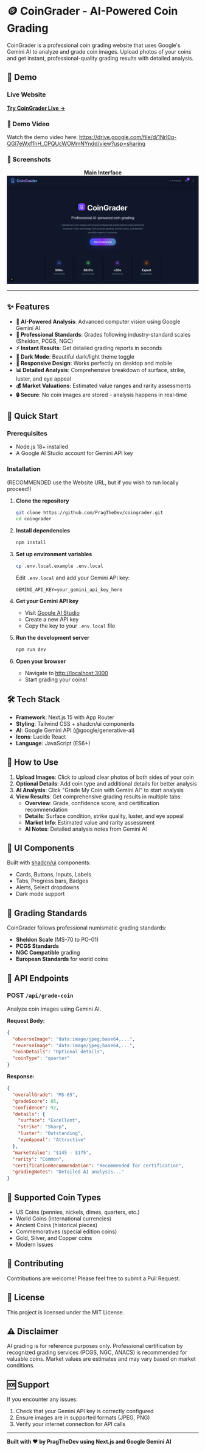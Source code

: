 # 🪙 CoinGrader - AI-Powered Coin Grading

CoinGrader is a professional coin grading website that uses Google's Gemini AI to analyze and grade coin images. Upload photos of your coins and get instant, professional-quality grading results with detailed analysis.

## 📱 Demo

### Live Website

**[Try CoinGrader Live →](https://your-vercel-deployment-url.vercel.app)**

### 🎥 Demo Video

Watch the demo video here: https://drive.google.com/file/d/1NrI0q-QGl7eWxf1hH_CPQUcWOMmNYndd/view?usp=sharing

### 📸 Screenshots

<div align="center">

**Main Interface**
![Main Interface](./coingrader_darkmode.png)

</div>

---

## ✨ Features

- **🤖 AI-Powered Analysis**: Advanced computer vision using Google Gemini AI
- **🎯 Professional Standards**: Grades following industry-standard scales (Sheldon, PCGS, NGC)
- **⚡ Instant Results**: Get detailed grading reports in seconds
- **🌙 Dark Mode**: Beautiful dark/light theme toggle
- **📱 Responsive Design**: Works perfectly on desktop and mobile
- **📊 Detailed Analysis**: Comprehensive breakdown of surface, strike, luster, and eye appeal
- **💰 Market Valuations**: Estimated value ranges and rarity assessments
- **🔒 Secure**: No coin images are stored - analysis happens in real-time

## 🚀 Quick Start

### Prerequisites

- Node.js 18+ installed
- A Google AI Studio account for Gemini API key

### Installation

(RECOMMENDED use the Website URL, but if you wish to run locally proceed!)

1. **Clone the repository**

   ```bash
   git clone https://github.com/PragTheDev/coingrader.git
   cd coingrader
   ```

2. **Install dependencies**

   ```bash
   npm install
   ```

3. **Set up environment variables**

   ```bash
   cp .env.local.example .env.local
   ```

   Edit `.env.local` and add your Gemini API key:

   ```env
   GEMINI_API_KEY=your_gemini_api_key_here
   ```

4. **Get your Gemini API key**

   - Visit [Google AI Studio](https://makersuite.google.com/app/apikey)
   - Create a new API key
   - Copy the key to your `.env.local` file

5. **Run the development server**

   ```bash
   npm run dev
   ```

6. **Open your browser**
   - Navigate to [http://localhost:3000](http://localhost:3000)
   - Start grading your coins!

## 🛠️ Tech Stack

- **Framework**: Next.js 15 with App Router
- **Styling**: Tailwind CSS + shadcn/ui components
- **AI**: Google Gemini API (@google/generative-ai)
- **Icons**: Lucide React
- **Language**: JavaScript (ES6+)

## 📸 How to Use

1. **Upload Images**: Click to upload clear photos of both sides of your coin
2. **Optional Details**: Add coin type and additional details for better analysis
3. **AI Analysis**: Click "Grade My Coin with Gemini AI" to start analysis
4. **View Results**: Get comprehensive grading results in multiple tabs:
   - **Overview**: Grade, confidence score, and certification recommendation
   - **Details**: Surface condition, strike quality, luster, and eye appeal
   - **Market Info**: Estimated value and rarity assessment
   - **AI Notes**: Detailed analysis notes from Gemini AI

## 🎨 UI Components

Built with [shadcn/ui](https://ui.shadcn.com/) components:

- Cards, Buttons, Inputs, Labels
- Tabs, Progress bars, Badges
- Alerts, Select dropdowns
- Dark mode support

## 📝 Grading Standards

CoinGrader follows professional numismatic grading standards:

- **Sheldon Scale** (MS-70 to PO-01)
- **PCGS Standards**
- **NGC Compatible** grading
- **European Standards** for world coins

## 🔧 API Endpoints

### POST `/api/grade-coin`

Analyze coin images using Gemini AI.

**Request Body:**

```json
{
  "obverseImage": "data:image/jpeg;base64,...",
  "reverseImage": "data:image/jpeg;base64,...",
  "coinDetails": "Optional details",
  "coinType": "quarter"
}
```

**Response:**

```json
{
  "overallGrade": "MS-65",
  "gradeScore": 85,
  "confidence": 92,
  "details": {
    "surface": "Excellent",
    "strike": "Sharp",
    "luster": "Outstanding",
    "eyeAppeal": "Attractive"
  },
  "marketValue": "$145 - $175",
  "rarity": "Common",
  "certificationRecommendation": "Recommended for certification",
  "gradingNotes": "Detailed AI analysis..."
}
```

## 🌟 Supported Coin Types

- US Coins (pennies, nickels, dimes, quarters, etc.)
- World Coins (international currencies)
- Ancient Coins (historical pieces)
- Commemoratives (special edition coins)
- Gold, Silver, and Copper coins
- Modern Issues

## 🤝 Contributing

Contributions are welcome! Please feel free to submit a Pull Request.

## 📄 License

This project is licensed under the MIT License.

## ⚠️ Disclaimer

AI grading is for reference purposes only. Professional certification by recognized grading services (PCGS, NGC, ANACS) is recommended for valuable coins. Market values are estimates and may vary based on market conditions.

## 🆘 Support

If you encounter any issues:

1. Check that your Gemini API key is correctly configured
2. Ensure images are in supported formats (JPEG, PNG)
3. Verify your internet connection for API calls

---

**Built with ❤️ by PragTheDev using Next.js and Google Gemini AI**
